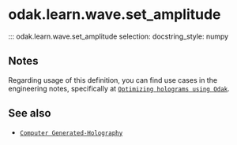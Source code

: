 # odak.learn.wave.set_amplitude

::: odak.learn.wave.set_amplitude
    selection:
        docstring_style: numpy

## Notes

Regarding usage of this definition, you can find use cases in the engineering notes, specifically at [`Optimizing holograms using Odak`](../../../notes/optimizing_holograms_using_odak.md).

## See also

* [`Computer Generated-Holography`](../../../cgh.md)
